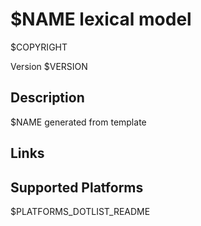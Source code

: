 $NAME lexical model
===================

$COPYRIGHT

Version $VERSION

Description
-----------

$NAME generated from template

Links
-----

Supported Platforms
-------------------
$PLATFORMS_DOTLIST_README
